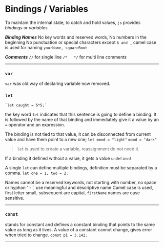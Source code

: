 # Bindings / Variables

To maintain the internal state, to catch and hold values, `js` provides *bindings* or *variables*

***Binding Names***
No key words and reserved words,
No numbers in the beginning
No punctuation or special characters except `$ and _`
camel case is used for naming `yourName, squareRoot`

***Comments***
`//` for single line
`/*   */` for multi line comments
______
### `var`
`var`  was old way of declaring variable now removed.


### `let`

	`let caught = 5*5;`
the key word `let` indicates that this sentence is going to define a binding.
It is followed by the name of that binding and
immediately give it a value by an `=` operator and an expression.

The binding is not tied to that value, it can be disconnected from current value and have them point to a new one;  `let mood = "light"`      `mood = "dark"`

> `let` is used to create a variable, reassignment do not need it.

If a binding it defined without a value, it gets a value `undefined`

A single `let` can define multiple bindings, definition must be separated by a comma.
`let one = 1, two = 2;`


Names cannot be a reserved keywords, not starting with number,
no space or hyphon ' - ',
use meaningful and descriptive name
Camel case is used, first letter small, subsequent are capital,  `firstName` 
names are case sensitive.
____

### `const`

stands for constant and defines a constant binding that points to the same value as long as it lives.
A value of a constant cannot change, gives error when tried to change.
 `const pi = 3.142;`
 
___
